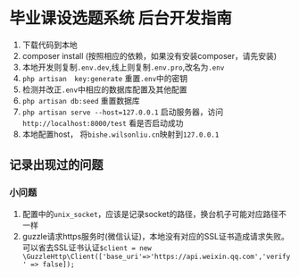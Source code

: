 # 毕业课设选题系统 后台开发指南
1. 下载代码到本地
2. composer install (按照相应的依赖，如果没有安装composer，请先安装)
3. 本地开发则复制`.env.dev`,线上则复制`.env.pro`,改名为`.env`
4. `php artisan  key:generate` 重置`.env`中的密钥
5. 检测并改正`.env`中相应的数据库配置及其他配置 
6. `php artisan db:seed` 重置数据库
7. `php artisan serve --host=127.0.0.1` 启动服务器，访问 `http://localhost:8000/test` 看是否启动成功
8. 本地配置host， 将`bishe.wilsonliu.cn`映射到`127.0.0.1` 

## 记录出现过的问题
###  小问题
1. 配置中的`unix_socket`，应该是记录socket的路径，换台机子可能对应路径不一样
2. guzzle请求https服务时(微信认证)，本地没有对应的SSL证书造成请求失败。可以省去SSL证书认证`$client = new \GuzzleHttp\Client(['base_uri'=>'https://api.weixin.qq.com','verify' => false]);`
